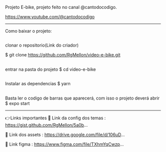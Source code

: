 Projeto E-bike, projeto feito no canal @cantodocodigo.

https://www.youtube.com/@cantodocodigo

____________________________________________________


Como baixar o projeto:

  ##
  clonar o repositorio(Link do criador)

  $ git clone https://github.com/RgMellon/video-e-bike.git

  ##
  entrar na pasta do projeto
  $ cd video-e-bike

  ##
  Instalar as dependencias
  $ yarn

  ##
  Basta ler o codigo de barras que aparecerá, com isso o projeto deverá abrir
  $ expo start

_________________________

👉Links importantes
🔗 Link da config dos temas : https://gist.github.com/RgMellon/5a0b...

🔗 Link dos assets  : https://drive.google.com/file/d/106uD...

🔗  Link figma : https://www.figma.com/file/TXhmYqCwzp...
